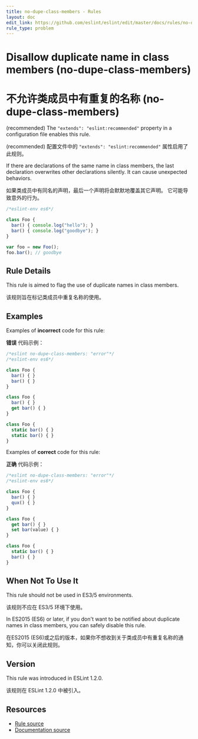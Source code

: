 ```yaml
---
title: no-dupe-class-members - Rules
layout: doc
edit_link: https://github.com/eslint/eslint/edit/master/docs/rules/no-dupe-class-members.md
rule_type: problem
---
```

<!-- Note: No pull requests accepted for this file. See README.md in the root directory for details. -->

# Disallow duplicate name in class members (no-dupe-class-members)

# 不允许类成员中有重复的名称 (no-dupe-class-members)

(recommended) The `"extends": "eslint:recommended"` property in a configuration file enables this rule.

(recommended) 配置文件中的 `"extends": "eslint:recommended"` 属性启用了此规则。

If there are declarations of the same name in class members, the last declaration overwrites other declarations silently.
It can cause unexpected behaviors.

如果类成员中有同名的声明，最后一个声明将会默默地覆盖其它声明。
它可能导致意外的行为。

```js
/*eslint-env es6*/

class Foo {
  bar() { console.log("hello"); }
  bar() { console.log("goodbye"); }
}

var foo = new Foo();
foo.bar(); // goodbye
```

## Rule Details

This rule is aimed to flag the use of duplicate names in class members.

该规则旨在标记类成员中重复名称的使用。

## Examples

Examples of **incorrect** code for this rule:

**错误** 代码示例：

```js
/*eslint no-dupe-class-members: "error"*/
/*eslint-env es6*/

class Foo {
  bar() { }
  bar() { }
}

class Foo {
  bar() { }
  get bar() { }
}

class Foo {
  static bar() { }
  static bar() { }
}
```

Examples of **correct** code for this rule:

**正确** 代码示例：

```js
/*eslint no-dupe-class-members: "error"*/
/*eslint-env es6*/

class Foo {
  bar() { }
  qux() { }
}

class Foo {
  get bar() { }
  set bar(value) { }
}

class Foo {
  static bar() { }
  bar() { }
}
```

## When Not To Use It

This rule should not be used in ES3/5 environments.

该规则不应在 ES3/5 环境下使用。

In ES2015 (ES6) or later, if you don't want to be notified about duplicate names in class members, you can safely disable this rule.

在ES2015 (ES6)或之后的版本，如果你不想收到关于类成员中有重复名称的通知，你可以关闭此规则。

## Version

This rule was introduced in ESLint 1.2.0.

该规则在 ESLint 1.2.0 中被引入。

## Resources

* [Rule source](https://github.com/eslint/eslint/tree/master/lib/rules/no-dupe-class-members.js)
* [Documentation source](https://github.com/eslint/eslint/tree/master/docs/rules/no-dupe-class-members.md)
